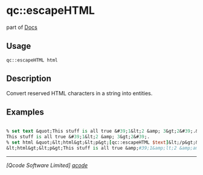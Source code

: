 qc::escapeHTML
==============

part of [Docs](.)

Usage
-----
`
        qc::escapeHTML html
    `

Description
-----------
Convert reserved HTML characters in a string into entities.

Examples
--------
```tcl

% set text &quot;This stuff is all true &#39;1&lt;2 &amp; 3&gt;2&#39;.&quot; 
This stuff is all true &#39;1&lt;2 &amp; 3&gt;2&#39;.
% set html &quot;&lt;html&gt;&lt;p&gt;[qc::escapeHTML $text]&lt;/p&gt;&lt;/html&gt;&quot;
&lt;html&gt;&lt;p&gt;This stuff is all true &amp;#39;1&amp;lt;2 &amp;amp; 3&amp;gt;2&amp;#39;.&lt;/p&gt;&lt;/html&gt;
```

----------------------------------
*[Qcode Software Limited] [qcode]*

[qcode]: www.qcode.co.uk "Qcode Software"